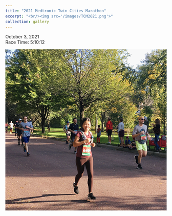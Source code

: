 ```yaml
---
title: "2021 Medtronic Twin Cities Marathon"
excerpt: "<br/><img src='/images/TCM2021.png'>"
collection: gallery
---
```


October 3, 2021   
Race Time: 5:10:12

<img src='/images/TCM2021.png'>

